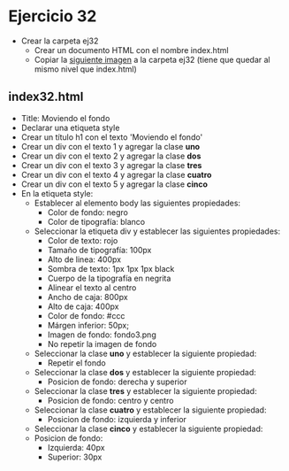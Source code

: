 # Ejercicio 32

* Crear la carpeta ej32
  * Crear un documento HTML con el nombre index.html
  * Copiar la [siguiente imagen](../../../assets/css/fondo3.png) a la carpeta ej32 (tiene que quedar al mismo nivel que index.html)

## index32.html
* Title: Moviendo el fondo
* Declarar una etiqueta style
* Crear un título h1 con el texto 'Moviendo el fondo'
* Crear un div con el texto 1 y agregar la clase **uno**
* Crear un div con el texto 2 y agregar la clase **dos**
* Crear un div con el texto 3 y agregar la clase **tres**
* Crear un div con el texto 4 y agregar la clase **cuatro**
* Crear un div con el texto 5 y agregar la clase **cinco**
* En la etiqueta style:
  * Establecer al elemento body las siguientes propiedades:
    * Color de fondo: negro
    * Color de tipografía: blanco
  * Seleccionar la etiqueta div y establecer las siguientes propiedades:
    * Color de texto: rojo
    * Tamaño de tipografía: 100px
    * Alto de linea: 400px
    * Sombra de texto: 1px 1px 1px black
    * Cuerpo de la tipografía en negrita
    * Alinear el texto al centro
    * Ancho de caja: 800px
    * Alto de caja: 400px
    * Color de fondo: #ccc
    * Márgen inferior: 50px;
    * Imagen de fondo: fondo3.png
    * No repetir la imagen de fondo
  * Seleccionar la clase **uno** y establecer la siguiente propiedad:
    * Repetir el fondo
  * Seleccionar la clase **dos** y establecer la siguiente propiedad:
    * Posicion de fondo: derecha y superior
  * Seleccionar la clase **tres** y establecer la siguiente propiedad:
    * Posicion de fondo: centro y centro
  * Seleccionar la clase **cuatro** y establecer la siguiente propiedad:
    * Posicion de fondo: izquierda y inferior
  * Seleccionar la clase **cinco** y establecer la siguiente propiedad:
  * Posicion de fondo: 
    * Izquierda: 40px
    * Superior: 30px
